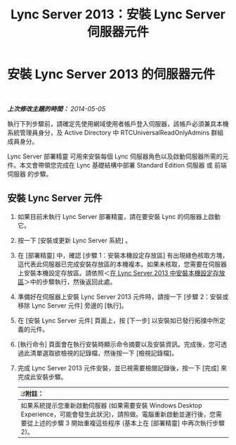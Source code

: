 ﻿---
title: Lync Server 2013：安裝 Lync Server 伺服器元件
TOCTitle: 安裝 Lync Server 伺服器元件
ms:assetid: 186aed6e-7adf-4a92-9f2e-f9a4de5ff202
ms:mtpsurl: https://technet.microsoft.com/zh-tw/library/Gg398239(v=OCS.15)
ms:contentKeyID: 49290225
ms.date: 08/10/2015
mtps_version: v=OCS.15
ms.translationtype: HT
---

# 安裝 Lync Server 2013 的伺服器元件

 

_**上次修改主題的時間：** 2014-05-05_

執行下列步驟前，請確定先使用網域使用者帳戶登入伺服器，該帳戶必須兼具本機系統管理員身分，及 Active Directory 中 RTCUniversalReadOnlyAdmins 群組成員身分。

Lync Server 部署精靈 可用來安裝每個 Lync 伺服器角色以及啟動伺服器所需的元件。本文會帶領您完成在 Lync 基礎結構中部署 Standard Edition 伺服器 或 前端伺服器 的步驟。

## 安裝 Lync Server 元件

1.  如果目前未執行 Lync Server 部署精靈，請在要安裝 Lync 的伺服器上啟動它。

2.  按一下 \[安裝或更新 Lync Server 系統\] 。

3.  在 \[部署精靈\] 中，確認 \[步驟 1：安裝本機設定存放區\] 有出現綠色核取方塊，這代表此伺服器已完成安裝存放區的本機複本。如果未核取，您需要在伺服器上安裝本機設定存放區。請依照＜[在 Lync Server 2013 中安裝本機設定存放區](lync-server-2013-install-the-local-configuration-store.md)＞中的步驟執行，然後返回此處。

4.  準備好在伺服器上安裝 Lync Server 2013 元件時，請按一下 \[步驟 2：安裝或移除 Lync Server 元件\] 旁邊的 \[執行\]。

5.  在 \[安裝 Lync Server 元件\] 頁面上，按 \[下一步\] 以安裝如已發行拓撲中所定義的元件。

6.  \[執行命令\] 頁面會在執行安裝時顯示命令摘要以及安裝資訊。完成後，您可透過此清單選取欲檢視的記錄檔，然後按一下 \[檢視記錄檔\]。

7.  完成 Lync Server 2013 元件安裝，並已視需要檢閱記錄後，按一下 \[完成\] 來完成此安裝步驟。
    
    <table>
    <thead>
    <tr class="header">
    <th><img src="images/Gg398811.note(OCS.15).gif" title="note" alt="note" />附註：</th>
    </tr>
    </thead>
    <tbody>
    <tr class="odd">
    <td>如果系統提示您重新啟動伺服器 (如果需要安裝 Windows Desktop Experience，可能會發生此狀況)，請照做。電腦重新啟動並運行後，您需要從上述的步驟 3 開始重複這些程序 (基本上在 [部署精靈] 中再次執行步驟 2)。</td>
    </tr>
    </tbody>
    </table>

